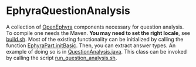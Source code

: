 EphyraQuestionAnalysis
======================

A collection of [OpenEphyra](http://sourceforge.net/projects/openephyra/) components necessary for question analysis. To compile one needs the Maven. **You may need to set the right locale**, see [build.sh](build.sh). Most of the existing functionality can be initialized by calling the function [EphyraPart.initBasic](src/main/java/info/ephyra/EphyraPart.java#L23). Then, you can extract answer types. An example of doing so is in [QuestionAnalysis.java](src/main/java/info/ephyra/questionanalysis/QuestionAnalysis.java#L260). This class can be invoked by calling the script [run_question_analysis.sh](run_question_analysis.sh).

